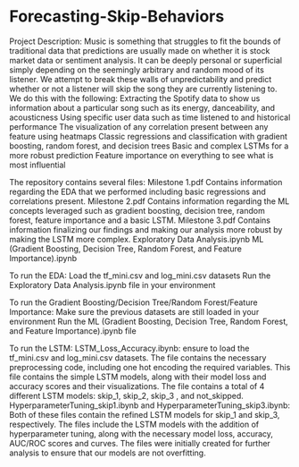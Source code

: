 # Forecasting-Skip-Behaviors

Project Description: 
Music is something that struggles to fit the bounds of traditional data that predictions are usually made on whether it is stock market data or sentiment analysis. It can be deeply personal or superficial simply depending on the seemingly arbitrary and random mood of its listener. We attempt to break these walls of unpredictability and predict whether or not a listener will skip the song they are currently listening to. We do this with the following:
Extracting the Spotify data to show us information about a particular song such as its energy, danceability, and acousticness
Using specific user data such as time listened to and historical performance
The visualization of any correlation present between any feature using heatmaps
Classic regressions and classification with gradient boosting, random forest, and decision trees 
Basic and complex LSTMs for a more robust prediction
Feature importance on everything to see what is most influential 


The repository contains several files:
Milestone 1.pdf
	Contains information regarding the EDA that we performed including basic regressions 
	and correlations present.
Milestone 2.pdf
	Contains information regarding the ML concepts leveraged such as gradient boosting, 
	decision tree, random forest, feature importance and a basic LSTM.
Milestone 3.pdf
	Contains information finalizing our findings and making our analysis more robust by 
	making the LSTM more complex. 
Exploratory Data Analysis.ipynb
ML (Gradient Boosting, Decision Tree, Random Forest, and Feature Importance).ipynb

To run the EDA:
Load the tf_mini.csv and log_mini.csv datasets
Run the Exploratory Data Analysis.ipynb file in your environment

To run the Gradient Boosting/Decision Tree/Random Forest/Feature Importance:
Make sure the previous datasets are still loaded in your environment
Run the ML (Gradient Boosting, Decision Tree, Random Forest, and Feature Importance).ipynb file

To run the LSTM:
LSTM_Loss_Accuracy.ibynb: ensure to load the tf_mini.csv and log_mini.csv datasets. The file contains the necessary preprocessing code, including one hot encoding the required variables. This file contains the simple LSTM models, along with their model loss and accuracy scores and their visualizations. The file contains a total of 4 different LSTM models: skip_1, skip_2, skip_3 , and not_skipped.
HyperparameterTuning_skip1.ibynb and HyperparameterTuning_skip3.ibynb: Both of these files contain the refined LSTM models for skip_1 and skip_3, respectively. The files include the LSTM models with the addition of hyperparameter tuning, along with the necessary model loss, accuracy, AUC/ROC scores and curves. The files were initially created for further analysis to ensure that our models are not overfitting. 
